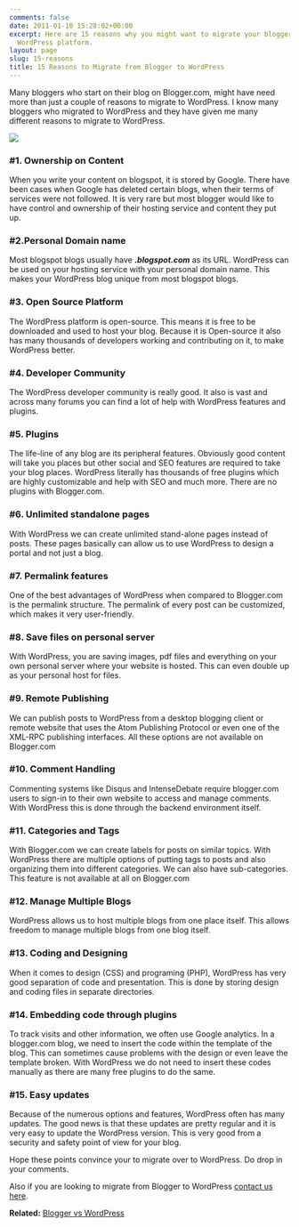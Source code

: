 ```yaml
---
comments: false
date: 2011-01-10 15:28:02+00:00
excerpt: Here are 15 reasons why you might want to migrate your blogger.com blog to
  WordPress platform.
layout: page
slug: 15-reasons
title: 15 Reasons to Migrate from Blogger to WordPress
---
```


Many bloggers who start on their blog on Blogger.com, might have need more than just a couple of reasons to migrate to WordPress. I know many bloggers who migrated to WordPress and they have given me many different reasons to migrate to WordPress.

[![](https://rtcamp.com/wp-content/uploads/2011/01/15_reasons_migrate_b2w1.png)](https://rtcamp.com/wp-content/uploads/2011/01/15_reasons_migrate_b2w1.png)


### #1. Ownership on Content


When you write your content on blogspot, it is stored by Google. There have been cases when Google has deleted certain blogs, when their terms of services were not followed. It is very rare but most blogger would like to have control and ownership of their hosting service and content they put up.


### #2.Personal Domain name


Most blogspot blogs usually have _**<blogname>.blogspot.com**_ as its URL. WordPress can be used on your hosting service with your personal domain name. This makes your WordPress blog unique from most blogspot blogs.


### #3. Open Source Platform


The WordPress platform is open-source. This means it is free to be downloaded and used to host your blog. Because it is Open-source it also has many thousands of developers working and contributing on it, to make WordPress better.


### #4. Developer Community


The WordPress developer community is really good. It also is vast and across many forums you can find a lot of help with WordPress features and plugins.


### #5. Plugins


The life-line of any blog are its peripheral features. Obviously good content will take you places but other social and SEO features are required to take your blog places. WordPress literally has thousands of free plugins which are highly customizable and help with SEO and much more. There are no plugins with Blogger.com.


### #6. Unlimited standalone pages


With WordPress we can create unlimited stand-alone pages instead of posts. These pages basically can allow us to use WordPress to design a portal and not just a blog.


### #7. Permalink features


One of the best advantages of WordPress when compared to Blogger.com is the permalink structure. The permalink of every post can be customized, which makes it very user-friendly.


### #8. Save files on personal server


With WordPress, you are saving images, pdf files and everything on your own personal server where your website is hosted. This can even double up as your personal host for files.


### #9. Remote Publishing


We can publish posts to WordPress from a desktop blogging client or remote website that uses the Atom Publishing Protocol or even one of the XML-RPC publishing interfaces. All these options are not available on Blogger.com


### #10. Comment Handling


Commenting systems like Disqus and IntenseDebate require blogger.com users to sign-in to their own website to access and manage comments. With WordPress this is done through the backend environment itself.


### #11. Categories and Tags


With Blogger.com we can create labels for posts on similar topics. With WordPress there are multiple options of putting tags to posts and also organizing them into different categories. We can also have sub-categories. This feature is not available at all on Blogger.com


### #12. Manage Multiple Blogs


WordPress allows us to host multiple blogs from one place itself. This allows freedom to manage multiple blogs from one blog itself.


### #13. Coding and Designing


When it comes to design (CSS) and programing (PHP), WordPress has very good separation of code and presentation. This is done by storing design and coding files in separate directories.


### #14. Embedding code through plugins


To track visits and other information, we often use Google analytics. In a blogger.com blog, we need to insert the code within the template of the blog. This can sometimes cause problems with the design or even leave the template broken. With WordPress we do not need to insert these codes manually as there are many free plugins to do the same.


### #15. Easy updates


Because of the numerous options and features, WordPress often has many updates. The good news is that these updates are pretty regular and it is very easy to update the WordPress version. This is very good from a security and safety point of view for your blog.

Hope these points convince your to migrate over to WordPress. Do drop in your comments.

Also if you are looking to migrate from Blogger to WordPress [contact us here](https://rtcamp.com/contact/).

**Related:** [Blogger vs WordPress](https://rtcamp.com/tutorials/blogger-vs-wordpress/)
